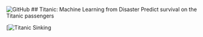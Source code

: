 ![GitHub](https://encrypted-tbn0.gstatic.com/images?q=tbn:ANd9GcRLFD14E-3pf_fyX9FhuDkskKNWdJinvIdHqFezLL4DuMKHc20irg) ## Titanic: Machine Learning from Disaster
Predict survival on the Titanic passengers




[![Titanic Sinking ](https://youtu.be/9xoqXVjBEF8)
